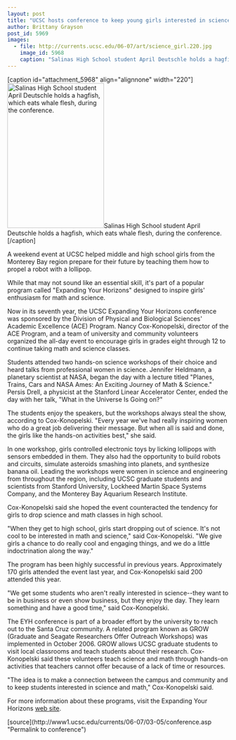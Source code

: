 ```yaml
---
layout: post
title: "UCSC hosts conference to keep young girls interested in science"
author: Brittany Grayson
post_id: 5969
images:
  - file: http://currents.ucsc.edu/06-07/art/science_girl.220.jpg
    image_id: 5968
    caption: "Salinas High School student April Deutschle holds a hagfish, which eats whale flesh, during the conference."
---
```


[caption id="attachment_5968" align="alignnone" width="220"]<a href="http://localhost/mysite/wp-content/uploads/2007/03/science_girl.220.jpg"><img class="size-full wp-image-5968" src="http://localhost/mysite/wp-content/uploads/2007/03/science_girl.220.jpg" alt="Salinas High School student April Deutschle holds a hagfish, which eats whale flesh, during the conference." width="220" height="330" /></a>Salinas High School student April Deutschle holds a hagfish, which eats whale flesh, during the conference.[/caption]
<a name="content" id="content"></a>
<p>
  A weekend event at UCSC helped middle and high school girls from the Monterey Bay region prepare for their future by teaching them how to propel a robot with a lollipop.
</p>
<p>
  While that may not sound like an essential skill, it's part of a popular program called "Expanding Your Horizons" designed to inspire girls' enthusiasm for math and science.
</p>
<p>
  Now in its seventh year, the UCSC Expanding Your Horizons conference was sponsored by the Division of Physical and Biological Sciences' Academic Excellence (ACE) Program. Nancy Cox-Konopelski, director of the ACE Program, and a team of university and community volunteers organized the all-day event to encourage girls in grades eight through 12 to continue taking math and science classes.
</p>
<p>
  Students attended two hands-on science workshops of their choice and heard talks from professional women in science. Jennifer Heldmann, a planetary scientist at NASA, began the day with a lecture titled "Planes, Trains, Cars and NASA Ames: An Exciting Journey of Math &amp; Science." Persis Drell, a physicist at the Stanford Linear Accelerator Center, ended the day with her talk, "What in the Universe Is Going on?"
</p>
<p>
  The students enjoy the speakers, but the workshops always steal the show, according to Cox-Konopelski. "Every year we've had really inspiring women who do a great job delivering their message. But when all is said and done, the girls like the hands-on activities best," she said.
</p>
<p>
  In one workshop, girls controlled electronic toys by licking lollipops with sensors embedded in them. They also had the opportunity to build robots and circuits, simulate asteroids smashing into planets, and synthesize banana oil. Leading the workshops were women in science and engineering from throughout the region, including UCSC graduate students and scientists from Stanford University, Lockheed Martin Space Systems Company, and the Monterey Bay Aquarium Research Institute.
</p>
<p>
  Cox-Konopelski said she hoped the event counteracted the tendency for girls to drop science and math classes in high school.
</p>
<p>
  "When they get to high school, girls start dropping out of science. It's not cool to be interested in math and science," said Cox-Konopelski. "We give girls a chance to do really cool and engaging things, and we do a little indoctrination along the way."
</p>
<p>
  The program has been highly successful in previous years. Approximately 170 girls attended the event last year, and Cox-Konopelski said 200 attended this year.
</p>
<p>
  "We get some students who aren't really interested in science--they want to be in business or even show business, but they enjoy the day. They learn something and have a good time," said Cox-Konopelski.
</p>
<p>
  The EYH conference is part of a broader effort by the university to reach out to the Santa Cruz community. A related program known as GROW (Graduate and Seagate Researchers Offer Outreach Workshops) was implemented in October 2006. GROW allows UCSC graduate students to visit local classrooms and teach students about their research. Cox-Konopelski said these volunteers teach science and math through hands-on activities that teachers cannot offer because of a lack of time or resources.
</p>
<p>
  "The idea is to make a connection between the campus and community and to keep students interested in science and math," Cox-Konopelski said.
</p>
<p>
  For more information about these programs, visit the Expanding Your Horizons <a href="http://eyh.ucsc.edu">web site</a>.
</p>
[source](http://www1.ucsc.edu/currents/06-07/03-05/conference.asp "Permalink to conference")
